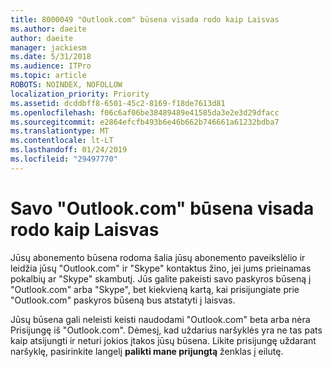 ```yaml
---
title: 8000049 "Outlook.com" būsena visada rodo kaip Laisvas
ms.author: daeite
author: daeite
manager: jackiesm
ms.date: 5/31/2018
ms.audience: ITPro
ms.topic: article
ROBOTS: NOINDEX, NOFOLLOW
localization_priority: Priority
ms.assetid: dcddbff8-6501-45c2-8169-f18de7613d81
ms.openlocfilehash: f06c6af06be38489489e41585da3e2e3d29dfacc
ms.sourcegitcommit: e2864efcfb493b6e46b662b746661a61232bdba7
ms.translationtype: MT
ms.contentlocale: lt-LT
ms.lasthandoff: 01/24/2019
ms.locfileid: "29497770"
---
```

# <a name="my-outlookcom-status-always-shows-as-available"></a>Savo "Outlook.com" būsena visada rodo kaip Laisvas

Jūsų abonemento būsena rodoma šalia jūsų abonemento paveikslėlio ir leidžia jūsų "Outlook.com" ir "Skype" kontaktus žino, jei jums prieinamas pokalbių ar "Skype" skambutį. Jūs galite pakeisti savo paskyros būseną į "Outlook.com" arba "Skype", bet kiekvieną kartą, kai prisijungiate prie "Outlook.com" paskyros būseną bus atstatyti į laisvas.
  
Jūsų būsena gali neleisti keisti naudodami "Outlook.com" beta arba nėra Prisijungę iš "Outlook.com". Dėmesį, kad uždarius naršyklės yra ne tas pats kaip atsijungti ir neturi jokios įtakos jūsų būsena. Likite prisijungę uždarant naršyklę, pasirinkite langelį **palikti mane prijungtą** ženklas į eilutę. 
  

